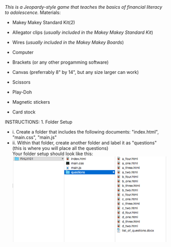 <html>
<head>
<i>This is a Jeopardy-style game that teaches the basics of financial literacy to adolescence.</i>
</head>
<body>
Materials: 

- Makey Makey Standard Kit(2)
- Allegator clips (<i>usually included in the Makey Makey Standard Kit</i>)
- Wires (<i>usually included in the Makey Makey Boards</i>) 
- Computer 
- Brackets (or any other progamming software)

- Canvas (preferrably 8" by 14", but any size larger can work)
- Scissors
- Play-Doh
- Magnetic stickers 
- Card stock 
</body>
INSTRUCTIONS: 
1. Folder Setup
<ul>
    <li> i. Create a folder that includes the following documents: "index.html", "main.css", "main.js" </li>
    <li> ii. Within that folder, create another folder and label it as "questions" (this is where you will place all the questions) </li>
    Your folder setup should look like this: <img src="folder_setup.png">
</ul>
</html>

